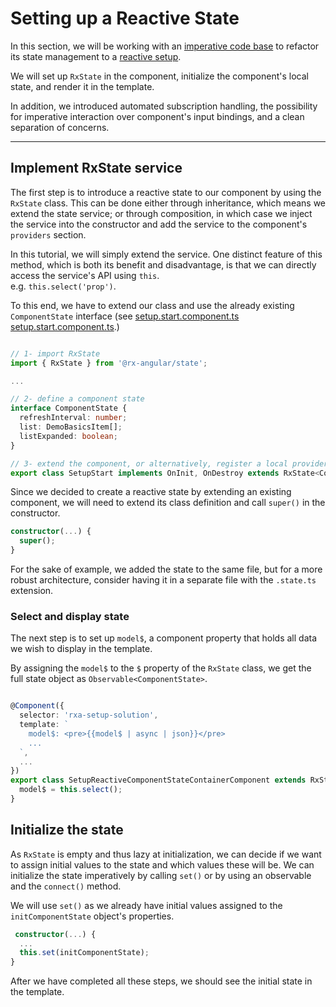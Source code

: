 # Setting up a Reactive State

In this section, we will be working with an [imperative code base][setup.start.component.ts] to refactor
its state management to a [reactive setup][setup.solution.component.ts].

We will set up `RxState` in the component, initialize the component's local state, and render it in the template.

In addition, we introduced automated subscription handling, the possibility for imperative interaction
over component's input bindings, and a clean separation of concerns.

---

## Implement RxState service

The first step is to introduce a reactive state to our component by using the `RxState` class.
This can be done either through inheritance, which means we extend the state service; or through composition, in which case we inject the service into the constructor and add the service to the component's `providers` section.

In this tutorial, we will simply extend the service.
One distinct feature of this method, which is both its benefit and disadvantage, is that we can directly access the service's API using `this`.  
e.g. `this.select('prop')`.

To this end, we have to extend our class and use the already existing `ComponentState` interface (see
[setup.start.component.ts] [setup.start.component.ts].)
```typescript

// 1- import RxState
import { RxState } from '@rx-angular/state';

...

// 2- define a component state
interface ComponentState {
  refreshInterval: number;
  list: DemoBasicsItem[];
  listExpanded: boolean;
}

// 3- extend the component, or alternatively, register a local provider and inject it
export class SetupStart implements OnInit, OnDestroy extends RxState<ComponentState> ... {
```

Since we decided to create a reactive state by extending an existing component, we will need to extend its class definition and call `super()` in the constructor.

```typescript
constructor(...) {
  super();
}
```

For the sake of example, we added the state to the same file, but for a more robust architecture, consider having it in a separate file with the `.state.ts` extension.

### Select and display state

The next step is to set up `model$`, a component property that holds all data we wish to display in the template.

By assigning the `model$` to the `$` property of the `RxState` class, we get the full state object as `Observable<ComponentState>`.

```typescript

@Component({
  selector: 'rxa-setup-solution',
  template: `
    model$: <pre>{{model$ | async | json}}</pre>
    ...
  `,
  ...
})
export class SetupReactiveComponentStateContainerComponent extends RxState<ComponentState> {
  model$ = this.select();
}
```

## Initialize the state

As `RxState` is empty and thus lazy at initialization, we can decide if we want to assign initial values to the state and which values these will be.
We can initialize the state imperatively by calling `set()` or by using an observable and the `connect()` method.

We will use `set()` as we already have initial values assigned to the `initComponentState` object's properties.

```typescript
 constructor(...) {
  ...
  this.set(initComponentState);
}
```

After we have completed all these steps, we should see the initial state in the template.

[setup.start.component.ts]: https://github.com/rx-angular/rx-angular/blob/master/apps/demos/src/app/features/tutorials/basics/1-setup/setup.start.component.ts
[setup.solution.component.ts]: https://github.com/rx-angular/rx-angular/blob/master/apps/demos/src/app/features/tutorials/basics/1-setup/setup.solution.component.ts
